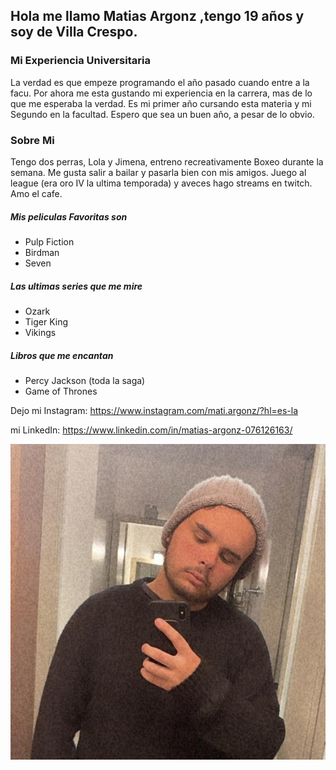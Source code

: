 ##  Hola me llamo Matias Argonz ,tengo 19 años y soy de Villa Crespo.
### Mi Experiencia Universitaria
La verdad es que empeze programando el año pasado cuando entre a la facu.
Por ahora me esta gustando mi experiencia en la carrera, mas de lo que me esperaba la verdad.
Es mi primer año cursando esta materia y mi Segundo en la facultad. Espero que sea un buen año, a pesar de lo obvio.

### Sobre Mi
Tengo dos perras, Lola y Jimena, entreno recreativamente Boxeo durante la semana. Me gusta salir a bailar y pasarla bien con
 mis amigos. Juego al league (era oro IV la ultima temporada) y aveces hago streams en twitch. Amo el cafe. 
 ##### Mis peliculas Favoritas son
 - Pulp Fiction
 - Birdman
 - Seven
 ##### Las ultimas series que me mire 
 - Ozark
 - Tiger King 
 - Vikings 
##### Libros que me encantan
- Percy Jackson (toda la saga)
- Game of Thrones
 
 Dejo mi Instagram: https://www.instagram.com/mati.argonz/?hl=es-la 
 
 mi LinkedIn: https://www.linkedin.com/in/matias-argonz-076126163/
 
 ![Foto mia](https://github.com/pdepmartestm/presentacion-ArgonzMatias/blob/master/WhatsApp%20Image%202020-04-01%20at%2002.17.03.jpeg)
